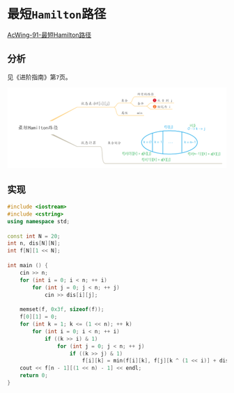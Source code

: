 # 最短`Hamilton`路径

[AcWing-91-最短Hamilton路径](https://www.acwing.com/problem/content/93/)

## 分析

见《进阶指南》第`7`页。

![](/img/0044.png)

## 实现

```cpp
#include <iostream>
#include <cstring>
using namespace std;

const int N = 20;
int n, dis[N][N];
int f[N][1 << N];

int main () {
    cin >> n;
    for (int i = 0; i < n; ++ i)
        for (int j = 0; j < n; ++ j)
            cin >> dis[i][j];

    memset(f, 0x3f, sizeof(f));
    f[0][1] = 0;
    for (int k = 1; k <= (1 << n); ++ k)
        for (int i = 0; i < n; ++ i)
            if ((k >> i) & 1)
                for (int j = 0; j < n; ++ j)
                    if ((k >> j) & 1)
                        f[i][k] = min(f[i][k], f[j][k ^ (1 << i)] + dis[j][i]);
    cout << f[n - 1][(1 << n) - 1] << endl;
    return 0;
}
```

